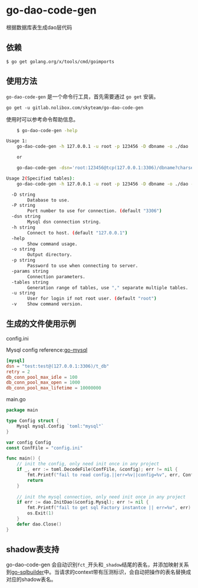 # go-dao-code-gen

根据数据库表生成dao层代码

## 依赖 ##

    $ go get golang.org/x/tools/cmd/goimports

## 使用方法 ##

`go-dao-code-gen` 是一个命令行工具，首先需要通过 `go get` 安装。

    go get -u gitlab.nolibox.com/skyteam/go-dao-code-gen

使用时可以参考命令帮助信息。
``` bash
    $ go-dao-code-gen -help

Usage 1:
	go-dao-code-gen -h 127.0.0.1 -u root -p 123456 -D dbname -o ./dao

	or

	go-dao-code-gen -dsn='root:123456@tcp(127.0.0.1:3306)/dbname?charset=utf8' -o ./dao

Usage 2(Specified tables):
	go-dao-code-gen -h 127.0.0.1 -u root -p 123456 -D dbname -o ./dao -tables "tbl1,tbl2"

  -D string
    	Database to use.
  -P string
    	Port number to use for connection. (default "3306")
  -dsn string
    	Mysql dsn connection string.
  -h string
    	Connect to host. (default "127.0.0.1")
  -help
    	Show command usage.
  -o string
    	Output directory.
  -p string
    	Password to use when connecting to server.
  -params string
    	Connection parameters.
  -tables string
    	Generation range of tables, use "," separate multiple tables.
  -u string
    	User for login if not root user. (default "root")
  -v	Show command version.
```

## 生成的文件使用示例 ##

config.ini

Mysql config reference:[go-mysql](https://gitlab.nolibox.com/skyteam/go-mysql)
``` toml
[mysql]
dsn = "test:test@(127.0.0.1:3306)/t_db"
retry = 2
db_conn_pool_max_idle = 100
db_conn_pool_max_open = 1000
db_conn_pool_max_lifetime = 10000000
```

main.go
``` go
package main

type Config struct {
	Mysql mysql.Config `toml:"mysql"`
}

var config Config
const ConfFile = "config.ini"

func main() {
	// init the config, only need init once in any project
	if _, err := toml.DecodeFile(ConfFile, &config); err != nil {
		fmt.Printf("fail to read config.||err=%v||config=%v", err, ConfFile)
		return
	}
	
    // init the mysql connection, only need init once in any project
	if err := dao.InitDao(&config.Mysql); err != nil {
		fmt.Printf("fail to get sql Factory instantce || err=%v", err)
        os.Exit(1)
	}
    defer dao.Close()
}
```

## shadow表支持 ##
go-dao-code-gen 会自动识别`fct_`开头和`_shadow`结尾的表名，并添加映射关系到[go-sqlbuilder](https://gitlab.nolibox.com/skyteam/go-sqlbuilder)中。当请求的context带有压测标识，会自动把操作的表名替换成对应的shadow表名。

